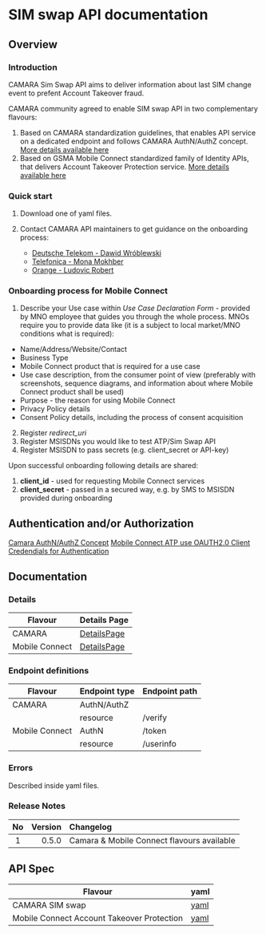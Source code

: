 # SIM swap API documentation

## Overview

### Introduction

CAMARA Sim Swap API aims to deliver information about last SIM change event to prefent Account Takeover fraud.

CAMARA community agreed to enable SIM swap API in two complementary flavours:

1. Based on CAMARA standardization guidelines, that enables API service on a dedicated endpoint and follows CAMARA AuthN/AuthZ concept. [More details available here](#details)
2. Based on GSMA Mobile Connect standardized family of Identity APIs, that delivers Account Takeover Protection service. [More details available here](#details)

### Quick start

1. Download one of yaml files.
2. Contact CAMARA API maintainers to get guidance on the onboarding process:

   * [Deutsche Telekom - Dawid Wróblewski](https://github.com/DT-DawidWroblewski)
   * [Telefonica - Mona Mokhber](https://github.com/monamok)
   * [Orange - Ludovic Robert](https://github.com/bigludo7)

### Onboarding process for Mobile Connect

1. Describe your Use case within *Use Case Declaration Form* - provided by MNO employee that guides you through the whole process. MNOs require you to provide data like (it is a subject to local market/MNO conditions what is required):

* Name/Address/Website/Contact
* Business Type
* Mobile Connect product that is required for a use case
* Use case description, from the consumer point of view (preferably with screenshots, sequence diagrams, and information about where Mobile Connect product shall be used)
* Purpose - the reason for using Mobile Connect
* Privacy Policy details
* Consent Policy details, including the process of consent acquisition

2. Register *redirect_uri*
3. Register MSISDNs you would like to test ATP/Sim Swap API
4. Register MSISDN to pass secrets (e.g. client_secret or API-key)

Upon successful onboarding following details are shared:

1. **client_id** - used for requesting Mobile Connect services
2. **client_secret** - passed in a secured way, e.g. by SMS to MSISDN provided during onboarding

## Authentication and/or Authorization

[Camara AuthN/AuthZ Concept]()
[Mobile Connect ATP use OAUTH2.0 Client Credendials for Authentication](https://www.gsma.com/identity/wp-content/uploads/2022/12/IDY.56-Mobile-Connect-Client-Credentials-Profile-v1.0.pdf)

## Documentation

### Details

|Flavour|Details Page|
|---|---|
|CAMARA|[DetailsPage](../../code/API_definitions/CAMARA/Check_sim_swap_API.md)|
|Mobile Connect|[DetailsPage](../../code/API_definitions/MobileConnect/MobileConnectATP.md)|


### Endpoint definitions


|Flavour|Endpoint type|Endpoint path|
|---|---|---|
|CAMARA|AuthN/AuthZ||
||resource|/verify|
|Mobile Connect|AuthN|/token|
||resource|/userinfo|

### Errors

Described inside yaml files.

### Release Notes

|No|Version|Changelog|
|:---:|---:|:---|
|1|0.5.0|Camara & Mobile Connect flavours available|

## API Spec

|Flavour|yaml|
|---|---|
|CAMARA SIM swap|[yaml](../../code/API_definitions/CAMARA/checkSimSwap-v0.3.0.camara.swagger.yaml)|
|Mobile Connect Account Takeover Protection|[yaml](../../code/API_definitions/MobileConnect/MC_ATP.yaml)|
